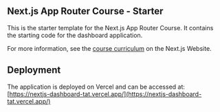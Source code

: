 ## Next.js App Router Course - Starter

This is the starter template for the Next.js App Router Course. It contains the starting code for the dashboard application.

For more information, see the [course curriculum](https://nextjs.org/learn) on the Next.js Website.

## Deployment

The application is deployed on Vercel and can be accessed at:
[https://nextjs-dashboard-tat.vercel.app/](https://nextjs-dashboard-tat.vercel.app/)

